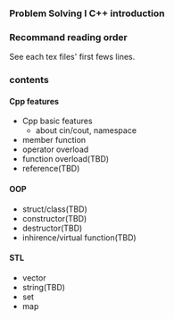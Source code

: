 ### Problem Solving I C++ introduction
### Recommand reading order
See each tex files' first fews lines.
### contents
#### Cpp features
- Cpp basic features
    + about cin/cout, namespace
- member function
- operator overload
- function overload(TBD)
- reference(TBD)
#### OOP
- struct/class(TBD)
- constructor(TBD)
- destructor(TBD)
- inhirence/virtual function(TBD)
#### STL
- vector
- string(TBD)
- set
- map
